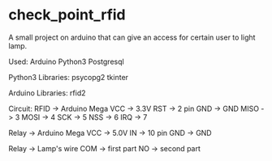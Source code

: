 # check_point_rfid
A small project on arduino that can give an access for certain user to light lamp.

Used:
Arduino
Python3
Postgresql

Python3 Libraries:
psycopg2
tkinter

Arduino Libraries:
rfid2

Circuit:
RFID -> Arduino Mega
VCC  -> 3.3V
RST  -> 2 pin
GND -> GND
MISO -> 3
MOSI -> 4
SCK -> 5
NSS -> 6
IRQ -> 7

Relay -> Arduino Mega
VCC -> 5.0V
IN -> 10 pin
GND -> GND

Relay  -> Lamp's wire
COM -> first part
NO -> second part
